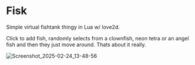 # Fisk

Simple virtual fishtank thingy in Lua w/ love2d.

Click to add fish, randomly selects from a clownfish, neon tetra or an angel fish and then they just move around. Thats about it really.

![Screenshot_2025-02-24_13-48-56](https://github.com/user-attachments/assets/ff57fdb1-b442-4cb1-b1c0-0e839098adf6)
